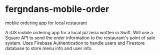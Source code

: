 # fergndans-mobile-order
mobile ordering app for local restaurant 

A iOS mobile ordering app for a local pizzeria written in Swift. Will use a Square API to send the order information to the restaurant's point of sale system. Uses Firebase Authentication to handle users and Firestore database to store menu info and user info. 
